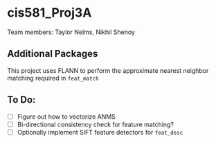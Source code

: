 # cis581_Proj3A

Team members: Taylor Nelms, Nikhil Shenoy

## Additional Packages
This project uses FLANN to perform the approximate nearest neighbor matching required in ``feat_match``

## To Do:
- [ ] Figure out how to vectorize ANMS
- [ ] Bi-directional consistency check for feature matching?
- [ ] Optionally implement SIFT feature detectors for ``feat_desc``
